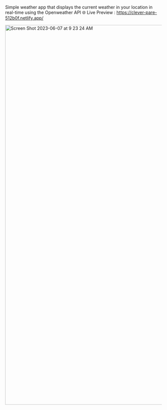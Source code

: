 Simple weather app that displays the current weather in your location in real-time using the Openweather API
🌐 Live Preview : https://clever-pare-512b0f.netlify.app/

<img width="1224" alt="Screen Shot 2023-06-07 at 9 23 24 AM" src="https://github.com/Khalinadenae/Weather-App/assets/96637309/8b6663b6-45cd-4c68-b15f-b99aab84daac">
